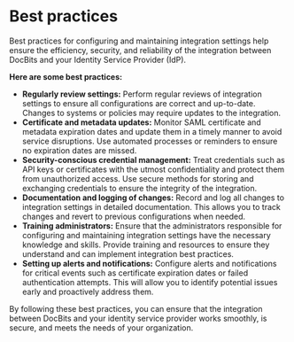 # Best practices

Best practices for configuring and maintaining integration settings help ensure the efficiency, security, and reliability of the integration between DocBits and your Identity Service Provider (IdP).&#x20;

**Here are some best practices:**&#x20;

* **Regularly review settings:** Perform regular reviews of integration settings to ensure all configurations are correct and up-to-date. Changes to systems or policies may require updates to the integration.&#x20;
* **Certificate and metadata updates:** Monitor SAML certificate and metadata expiration dates and update them in a timely manner to avoid service disruptions. Use automated processes or reminders to ensure no expiration dates are missed.
* **Security-conscious credential management:** Treat credentials such as API keys or certificates with the utmost confidentiality and protect them from unauthorized access. Use secure methods for storing and exchanging credentials to ensure the integrity of the integration.&#x20;
* **Documentation and logging of changes:** Record and log all changes to integration settings in detailed documentation. This allows you to track changes and revert to previous configurations when needed.&#x20;
* **Training administrators:** Ensure that the administrators responsible for configuring and maintaining integration settings have the necessary knowledge and skills. Provide training and resources to ensure they understand and can implement integration best practices.&#x20;
* **Setting up alerts and notifications:** Configure alerts and notifications for critical events such as certificate expiration dates or failed authentication attempts. This will allow you to identify potential issues early and proactively address them.

By following these best practices, you can ensure that the integration between DocBits and your identity service provider works smoothly, is secure, and meets the needs of your organization.

